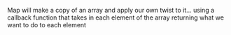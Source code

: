 Map will make a copy of an array and apply our own twist to it... using a callback function that takes in each element of the array returning what we want to do to each element